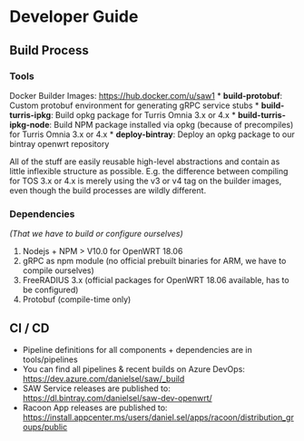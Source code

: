 # Developer Guide

## Build Process

### Tools
Docker Builder Images: https://hub.docker.com/u/saw1
    * **build-protobuf**: Custom protobuf environment for generating gRPC service stubs
    * **build-turris-ipkg**: Build opkg package for Turris Omnia 3.x or 4.x
    * **build-turris-ipkg-node**: Build NPM package installed via opkg (because of precompiles) for Turris Omnia 3.x or 4.x
    * **deploy-bintray**: Deploy an opkg package to our bintray openwrt repository

All of the stuff are easily reusable high-level abstractions and contain as little inflexible structure as possible. E.g. the difference between compiling for TOS 3.x or 4.x is merely using the v3 or v4 tag on the builder images, even though the build processes are wildly different.

### Dependencies
*(That we have to build or configure ourselves)*
1. Nodejs + NPM > V10.0 for OpenWRT 18.06
2. gRPC as npm module (no official prebuilt binaries for ARM, we have to compile ourselves)
3. FreeRADIUS 3.x (official packages for OpenWRT 18.06 available, has to be configured)
4. Protobuf (compile-time only)

## CI / CD
* Pipeline definitions for all components + dependencies are in tools/pipelines
* You can find all pipelines & recent builds on Azure DevOps: https://dev.azure.com/danielsel/saw/_build
* SAW Service releases are published to: https://dl.bintray.com/danielsel/saw-dev-openwrt/
* Racoon App releases are published to: https://install.appcenter.ms/users/daniel.sel/apps/racoon/distribution_groups/public